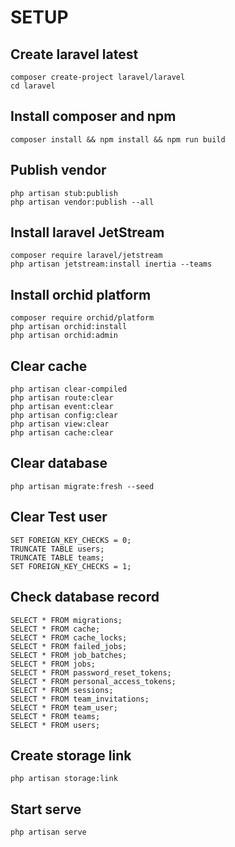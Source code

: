 # SETUP

## Create laravel latest

```shell
composer create-project laravel/laravel
cd laravel
```

## Install composer and npm

```shell
composer install && npm install && npm run build
```

## Publish vendor

```shell
php artisan stub:publish
php artisan vendor:publish --all
```

## Install laravel JetStream

```shell
composer require laravel/jetstream
php artisan jetstream:install inertia --teams
```

## Install orchid platform

```shell
composer require orchid/platform
php artisan orchid:install
php artisan orchid:admin
```

## Clear cache

```shell
php artisan clear-compiled
php artisan route:clear
php artisan event:clear
php artisan config:clear
php artisan view:clear
php artisan cache:clear
```

## Clear database

```shell
php artisan migrate:fresh --seed
```

## Clear Test user

```shell
SET FOREIGN_KEY_CHECKS = 0;
TRUNCATE TABLE users;
TRUNCATE TABLE teams;
SET FOREIGN_KEY_CHECKS = 1;
```

## Check database record

```shell
SELECT * FROM migrations;
SELECT * FROM cache;
SELECT * FROM cache_locks;
SELECT * FROM failed_jobs;
SELECT * FROM job_batches;
SELECT * FROM jobs;
SELECT * FROM password_reset_tokens;
SELECT * FROM personal_access_tokens;
SELECT * FROM sessions;
SELECT * FROM team_invitations;
SELECT * FROM team_user;
SELECT * FROM teams;
SELECT * FROM users;
```

## Create storage link

```shell
php artisan storage:link
```

## Start serve

```shell
php artisan serve
```
